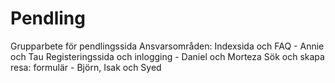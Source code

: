 # Pendling
Grupparbete för pendlingssida
Ansvarsområden: 
Indexsida och FAQ - Annie och Tau
Registeringssida och inlogging - Daniel och Morteza
Sök och skapa resa: formulär - Björn, Isak och Syed
